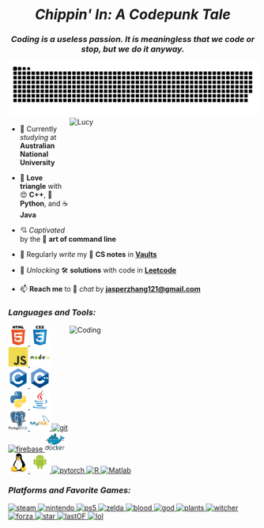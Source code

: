 <h1 align="center"> <i>Chippin' In: A Codepunk Tale</i> </h1>

<h3 align="center"> <i>Coding is a useless passion. It is meaningless that we code or stop, but we do it anyway.</i> </h3>

<img src="https://github.com/JasperZhang121/JasperZhang121/blob/output/github-contribution-grid-snake.svg">

<img align="right" alt="Lucy" height="230" width="380" src="https://media.tenor.com/b9VJcecqEugAAAAd/cyberpunk-cyberpunk-anime.gif">


- 🔭 Currently *studying* at **Australian National University**

- 🤪 **Love triangle** with 😍 **C++**, 🐍 **Python**, and ☕ **Java**

- 💘 *Captivated* by the 📂 **art of command line**

- 📝 Regularly *write* my 📔 **CS notes** in **[Vaults](https://github.com/JasperZhang121/Vaults)**

- 🔑 *Unlocking* 🛠️ **solutions** with code in **[Leetcode](https://leetcode.com/JasperZhang121/)**

- 📫 **Reach me** to 🥂 *chat* by **jasperzhang121@gmail.com** 


<p align="left">
</p>

<p>
</p>  
  

<h3 align="left"> <i>Languages and Tools:</i> </h3>
<p align="left"> 
 
 <img align="right" alt="Coding" height="230" width="380" src="https://i.pinimg.com/originals/2e/73/f5/2e73f54bfd969a264820b1b9f5253db8.gif">
    
<a href="https://www.w3.org/html/" target="_blank" rel="noreferrer"> <img src="https://raw.githubusercontent.com/devicons/devicon/master/icons/html5/html5-original-wordmark.svg" alt="html5" width="40" height="40"/> </a> <a href="https://www.w3schools.com/css/" target="_blank" rel="noreferrer"> <img src="https://raw.githubusercontent.com/devicons/devicon/master/icons/css3/css3-original-wordmark.svg" alt="css3" width="40" height="40"/> </a> <a href="https://developer.mozilla.org/en-US/docs/Web/JavaScript" target="_blank" rel="noreferrer"> <img src="https://raw.githubusercontent.com/devicons/devicon/master/icons/javascript/javascript-original.svg" alt="javascript" width="40" height="40"/> </a> <a href="https://nodejs.org" target="_blank" rel="noreferrer"> <img src="https://raw.githubusercontent.com/devicons/devicon/master/icons/nodejs/nodejs-original-wordmark.svg" alt="nodejs" width="40" height="40"/> </a>  <a href="https://www.cprogramming.com/" target="_blank" rel="noreferrer"> <img src="https://raw.githubusercontent.com/devicons/devicon/master/icons/c/c-original.svg" alt="c" width="40" height="40"/> </a> <a href="https://www.w3schools.com/cpp/" target="_blank" rel="noreferrer"> <img src="https://raw.githubusercontent.com/devicons/devicon/master/icons/cplusplus/cplusplus-original.svg" alt="cplusplus" width="40" height="40"/> </a> <a href="https://www.python.org" target="_blank" rel="noreferrer"> <img src="https://raw.githubusercontent.com/devicons/devicon/master/icons/python/python-original.svg" alt="python" width="40" height="40"/> </a> <a href="https://www.java.com" target="_blank" rel="noreferrer"> <img src="https://raw.githubusercontent.com/devicons/devicon/master/icons/java/java-original.svg" alt="java" width="40" height="40"/> </a> <a href="https://www.postgresql.org" target="_blank" rel="noreferrer"> <img src="https://raw.githubusercontent.com/devicons/devicon/master/icons/postgresql/postgresql-original-wordmark.svg" alt="postgresql" width="40" height="40"/> </a> <a href="https://www.mysql.com/" target="_blank" rel="noreferrer"> <img src="https://raw.githubusercontent.com/devicons/devicon/master/icons/mysql/mysql-original-wordmark.svg" alt="mysql" width="40" height="40"/> </a> <a href="https://git-scm.com/" target="_blank" rel="noreferrer"> <img src="https://www.vectorlogo.zone/logos/git-scm/git-scm-icon.svg" alt="git" width="40" height="40"/> </a> <a href="https://firebase.google.com/" target="_blank" rel="noreferrer"> <img src="https://www.vectorlogo.zone/logos/firebase/firebase-icon.svg" alt="firebase" width="40" height="40"/> </a> <a href="https://www.docker.com/" target="_blank" rel="noreferrer"> <img src="https://raw.githubusercontent.com/devicons/devicon/master/icons/docker/docker-original-wordmark.svg" alt="docker" width="40" height="40"/> </a> <a href="https://www.linux.org/" target="_blank" rel="noreferrer"> <img src="https://raw.githubusercontent.com/devicons/devicon/master/icons/linux/linux-original.svg" alt="linux" width="40" height="40"/> </a> <a href="https://developer.android.com" target="_blank" rel="noreferrer"> <img src="https://raw.githubusercontent.com/devicons/devicon/master/icons/android/android-original-wordmark.svg" alt="android" width="40" height="40"/> </a> <a href="https://pytorch.org/" target="_blank" rel="noreferrer"> <img src="https://www.vectorlogo.zone/logos/pytorch/pytorch-icon.svg" alt="pytorch" width="40" height="40"/> </a> <a href="https://www.r-project.org/" target="_blank" rel="noreferrer"> <img src="https://www.r-project.org/Rlogo.png" alt="R" width="40" height="40"/> </a> <a href="https://www.mathworks.com/products/matlab.html" target="_blank" rel="noreferrer"> <img src="https://upload.wikimedia.org/wikipedia/commons/2/21/Matlab_Logo.png" alt="Matlab" width="40" height="40"/> </a>  

</p>

<h3 align="left"> <i>Platforms and Favorite Games:</i> </h3>

<p align="left"> <a href="https://store.steampowered.com/" target="_blank" rel="noreferrer"> <img src="https://www.vectorlogo.zone/logos/steampowered/steampowered-icon.svg" alt="steam" width="40" height="40"/> </a> 
<a href="https://www.nintendo.com.au/" target="_blank" rel="noreferrer"> <img src="https://cdn.iconscout.com/icon/free/png-128/nintendo-2296041-1912000.png" alt="nintendo" width="40" height="40"/> </a>
<a href="https://www.playstation.com/en-au/" target="_blank" rel="noreferrer"> <img src="https://i.pinimg.com/originals/20/11/52/2011525d4e13b855685a3f59511eb03b.png" alt="ps5" width="40" height="40"/> </a>
<a href="https://www.zelda.com/breath-of-the-wild/" target="_blank" rel="noreferrer"> <img src="https://upload.wikimedia.org/wikipedia/en/c/c6/The_Legend_of_Zelda_Breath_of_the_Wild.jpg" alt="zelda" width="40" height="40"/> </a>
<a href="https://www.playstation.com/en-au/games/bloodborne/" target="_blank" rel="noreferrer"> <img src="https://upload.wikimedia.org/wikipedia/en/6/68/Bloodborne_Cover_Wallpaper.jpg" alt="blood" width="40" height="40"/> </a>
<a href="https://www.playstation.com/en-au/games/god-of-war/" target="_blank" rel="noreferrer"> <img src="https://upload.wikimedia.org/wikipedia/en/a/a7/God_of_War_4_cover.jpg" alt="god" width="40" height="40"/> </a>
<a href="https://plantsvszombies.fandom.com/wiki/Main_Page" target="_blank" rel="noreferrer"> <img src="https://upload.wikimedia.org/wikipedia/en/thumb/d/da/Plants_vs_Zombies_logo.png/375px-Plants_vs_Zombies_logo.png" alt="plants" width="40" height="40"/> </a>
<a href="https://witcher.fandom.com/wiki/The_Witcher_3:_Wild_Hunt" target="_blank" rel="noreferrer"> <img src="https://upload.wikimedia.org/wikipedia/en/0/0c/Witcher_3_cover_art.jpg" alt="witcher" width="40" height="40"/> </a>
<a href="https://forza.fandom.com/wiki/Forza_Horizon_5" target="_blank" rel="noreferrer"> <img src="https://upload.wikimedia.org/wikipedia/en/8/86/Forza_Horizon_5_cover_art.jpg" alt="forza" width="40" height="40"/> </a>
<a href="https://starcraft2.com/en-gb/" target="_blank" rel="noreferrer"> <img src="https://upload.wikimedia.org/wikipedia/en/2/20/StarCraft_II_-_Box_Art.jpg" alt="star" width="40" height="40"/> </a>
<a href="https://www.playstation.com/en-au/games/the-last-of-us-part-i/" target="_blank" rel="noreferrer"> <img src="https://assets-prd.ignimgs.com/2022/06/09/the-last-of-us-part-1-button-1654791855870.jpg" alt="lastOF" width="40" height="40"/> </a>
<a href="https://www.leagueoflegends.com/en-au/" target="_blank" rel="noreferrer"> <img src="https://encrypted-tbn0.gstatic.com/images?q=tbn:ANd9GcRvYNVJRPOkAj1V7jF8AlbpcNf9P76zQPErQOHohGQeGO8-NtfWLg93ParigCG0sU3h_vc&usqp=CAU" alt="lol" width="40" height="40"/> </a>
</p>

<p>

</p>    

<img height="10" width="1000" src="https://i.pinimg.com/564x/9f/de/42/9fde4268bbe494bbc5dd49f4418934cd.jpg">






